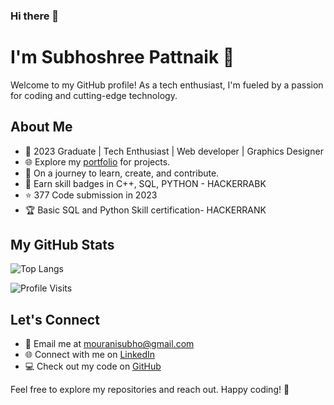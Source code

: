 ### Hi there 👋
# I'm Subhoshree Pattnaik 👋

Welcome to my GitHub profile! As a tech enthusiast, I'm fueled by a passion for coding and cutting-edge technology.

## About Me

- 💼 2023 Graduate | Tech Enthusiast | Web developer | Graphics Designer
- 🌐 Explore my [portfolio](https://portfoliosubhoshreepattnaik.000webhostapp.com/) for projects.
- 🚀 On a journey to learn, create, and contribute.
- 🏅 Earn skill badges in C++, SQL, PYTHON - HACKERRABK
- ⭐ 377 Code submission in 2023
- 🏆 Basic SQL  and Python Skill certification- HACKERRANK

## My GitHub Stats

![Top Langs](https://github-readme-stats.vercel.app/api/top-langs/?username=subhoshreep&layout=compact&theme=radical)

![Profile Visits](https://komarev.com/ghpvc/?username=subhoshreep&color=green)

## Let's Connect

- 📧 Email me at [mouranisubho@gmail.com](mailto:mouranisubho@gmail.com)
- 🌐 Connect with me on [LinkedIn](www.linkedin.com/in/subhoshree-pattnaik-7b98471b5)
- 💻 Check out my code on [GitHub](https://github.com/subhoshreep)

Feel free to explore my repositories and reach out. Happy coding! 🚀


<!--
**subhoshreep/subhoshreep** is a ✨ _special_ ✨ repository because its `README.md` (this file) appears on your GitHub profile.

Here are some ideas to get you started:

- 🔭 I’m currently working on ...
- 🌱 I’m currently learning ...
- 👯 I’m looking to collaborate on ...
- 🤔 I’m looking for help with ...
- 💬 Ask me about ...
- 📫 How to reach me: ...
- 😄 Pronouns: ...
- ⚡ Fun fact: ...
-->
